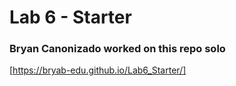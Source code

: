 # Lab 6 - Starter
### Bryan Canonizado worked on this repo solo
[https://bryab-edu.github.io/Lab6_Starter/]

